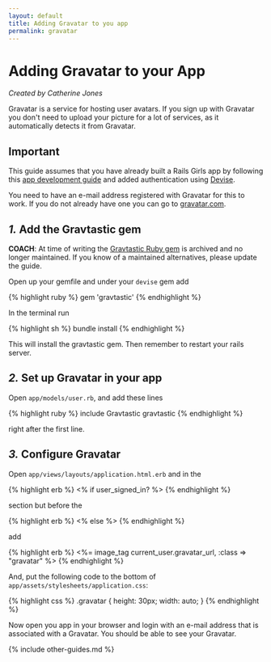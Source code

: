 ```yaml
---
layout: default
title: Adding Gravatar to you app
permalink: gravatar
---
```


# Adding Gravatar to your App

*Created by Catherine Jones*

Gravatar is a service for hosting user avatars. If you sign up with Gravatar you don't need to upload your picture for a lot of services, as it automatically detects it from Gravatar.

## Important

This guide assumes that you have already built a Rails Girls app by following this [app development guide](/app) and added authentication using [Devise](/devise).

You need to have an e-mail address registered with Gravatar for this to work. If you do not already have one you can go to [gravatar.com](https://gravatar.com/).

## *1.* Add the Gravtastic gem

__COACH__: At time of writing the [Gravtastic Ruby gem](https://rubygems.org/gems/gravtastic) is archived and no longer maintained. If you know of a maintained alternatives, please update the guide.

Open up your gemfile and under your `devise` gem add

{% highlight ruby %}
gem 'gravtastic'
{% endhighlight %}

In the terminal run

{% highlight sh %}
bundle install
{% endhighlight %}

This will install the gravtastic gem. Then remember to restart your rails server.

## *2.* Set up Gravatar in your app

Open `app/models/user.rb`, and add these lines

{% highlight ruby %}
include Gravtastic
gravtastic
{% endhighlight %}

right after the first line.

## *3.* Configure Gravatar

Open `app/views/layouts/application.html.erb` and in the

{% highlight erb %}
<% if user_signed_in? %>
{% endhighlight %}

section but before the

{% highlight erb %}
<% else %>
{% endhighlight %}

add

{% highlight erb %}
<%= image_tag current_user.gravatar_url, :class => "gravatar" %>
{% endhighlight %}

And, put the following code to the bottom of `app/assets/stylesheets/application.css`:

{% highlight css %}
.gravatar {
  height: 30px;
  width: auto;
}
{% endhighlight %}

Now open you app in your browser and login with an e-mail address that is associated with a Gravatar. You should be able to see your Gravatar.

{% include other-guides.md %}
